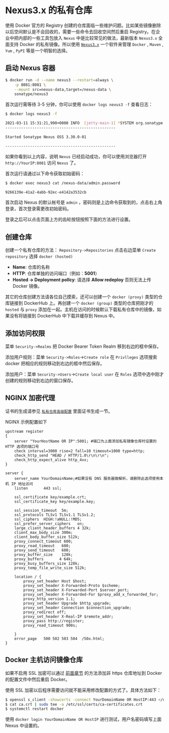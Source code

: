# Nexus3.x 的私有仓库

使用 Docker 官方的 Registry 创建的仓库面临一些维护问题。比如某些镜像删除以后空间默认是不会回收的，需要一些命令去回收空间然后重启 Registry。在企业中把内部的一些工具包放入 `Nexus` 中是比较常见的做法，最新版本 `Nexus3.x` 全面支持 Docker 的私有镜像。所以使用 [`Nexus3.x`](https://www.sonatype.com/product/repository-oss-download) 一个软件来管理 `Docker` , `Maven` , `Yum` , `PyPI` 等是一个明智的选择。

## 启动 Nexus 容器

```bash
$ docker run -d --name nexus3 --restart=always \
    -p 8081:8081 \
    --mount src=nexus-data,target=/nexus-data \
    sonatype/nexus3
```

首次运行需等待 3-5 分钟，你可以使用 `docker logs nexus3 -f` 查看日志：

```bash
$ docker logs nexus3 -f

2021-03-11 15:31:21,990+0000 INFO  [jetty-main-1] *SYSTEM org.sonatype.nexus.bootstrap.jetty.JettyServer -
-------------------------------------------------

Started Sonatype Nexus OSS 3.30.0-01

-------------------------------------------------

```

如果你看到以上内容，说明 `Nexus` 已经启动成功，你可以使用浏览器打开 `http://YourIP:8081` 访问 `Nexus` 了。

首次运行请通过以下命令获取初始密码：

```bash
$ docker exec nexus3 cat /nexus-data/admin.password

9266139e-41a2-4abb-92ec-e4142a3532cb
```

首次启动 Nexus 的默认帐号是 `admin` ，密码则是上边命令获取到的，点击右上角登录，首次登录需更改初始密码。

登录之后可以点击页面上方的齿轮按钮按照下面的方法进行设置。

## 创建仓库

创建一个私有仓库的方法： `Repository->Repositories` 点击右边菜单 `Create repository` 选择 `docker (hosted)`

* **Name**: 仓库的名称
* **HTTP**: 仓库单独的访问端口（例如：**5001**）
* **Hosted -> Deployment pollcy**: 请选择 **Allow redeploy** 否则无法上传 Docker 镜像。

其它的仓库创建方法请各位自己摸索，还可以创建一个 `docker (proxy)` 类型的仓库链接到 DockerHub 上。再创建一个 `docker (group)` 类型的仓库把刚才的 `hosted` 与 `proxy` 添加在一起。主机在访问的时候默认下载私有仓库中的镜像，如果没有将链接到 DockerHub 中下载并缓存到 Nexus 中。

## 添加访问权限

菜单 `Security->Realms` 把 Docker Bearer Token Realm 移到右边的框中保存。

添加用户规则：菜单 `Security->Roles`->`Create role`  在 `Privlleges` 选项搜索 docker 把相应的规则移动到右边的框中然后保存。

添加用户：菜单 `Security->Users`->`Create local user` 在 `Roles` 选项中选中刚才创建的规则移动到右边的窗口保存。

## NGINX 加密代理

证书的生成请参见 [`私有仓库高级配置`](registry_auth.md) 里面证书生成一节。

NGINX 示例配置如下

```nginx
upstream register
{
    server "YourHostName OR IP":5001; #端口为上面添加私有镜像仓库时设置的 HTTP 选项的端口号
    check interval=3000 rise=2 fall=10 timeout=1000 type=http;
    check_http_send "HEAD / HTTP/1.0\r\n\r\n";
    check_http_expect_alive http_4xx;
}

server {
    server_name YourDomainName;#如果没有 DNS 服务器做解析，请删除此选项使用本机 IP 地址访问
    listen       443 ssl;

    ssl_certificate key/example.crt;
    ssl_certificate_key key/example.key;

    ssl_session_timeout  5m;
    ssl_protocols TLSv1 TLSv1.1 TLSv1.2;
    ssl_ciphers  HIGH:!aNULL:!MD5;
    ssl_prefer_server_ciphers   on;
    large_client_header_buffers 4 32k;
    client_max_body_size 300m;
    client_body_buffer_size 512k;
    proxy_connect_timeout 600;
    proxy_read_timeout   600;
    proxy_send_timeout   600;
    proxy_buffer_size    128k;
    proxy_buffers       4 64k;
    proxy_busy_buffers_size 128k;
    proxy_temp_file_write_size 512k;

    location / {
        proxy_set_header Host $host;
        proxy_set_header X-Forwarded-Proto $scheme;
        proxy_set_header X-Forwarded-Port $server_port;
        proxy_set_header X-Forwarded-For $proxy_add_x_forwarded_for;
        proxy_http_version 1.1;
        proxy_set_header Upgrade $http_upgrade;
        proxy_set_header Connection $connection_upgrade;
        proxy_redirect off;
        proxy_set_header X-Real-IP $remote_addr;
        proxy_pass http://register;
        proxy_read_timeout 900s;

    }
    error_page   500 502 503 504  /50x.html;
}
```

## Docker 主机访问镜像仓库

如果不启用 SSL 加密可以通过 [前面章节](./registry.md) 的方法添加非 https 仓库地址到 Docker 的配置文件中然后重启 Docker。

使用 SSL 加密以后程序需要访问就不能采用修改配置的方式了。具体方法如下：

```bash
$ openssl s_client -showcerts -connect YourDomainName OR HostIP:443 </dev/null 2>/dev/null|openssl x509 -outform PEM >ca.crt
$ cat ca.crt | sudo tee -a /etc/ssl/certs/ca-certificates.crt
$ systemctl restart docker
```

使用 `docker login YourDomainName OR HostIP` 进行测试，用户名密码填写上面 Nexus 中设置的。
